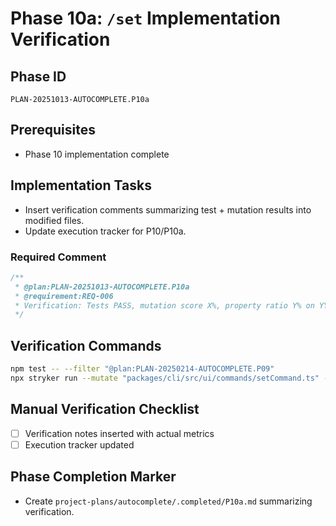 # Phase 10a: `/set` Implementation Verification

## Phase ID
`PLAN-20251013-AUTOCOMPLETE.P10a`

## Prerequisites
- Phase 10 implementation complete

## Implementation Tasks
- Insert verification comments summarizing test + mutation results into modified files.
- Update execution tracker for P10/P10a.

### Required Comment
```typescript
/**
 * @plan:PLAN-20251013-AUTOCOMPLETE.P10a
 * @requirement:REQ-006
 * Verification: Tests PASS, mutation score X%, property ratio Y% on YYYY-MM-DD.
 */
```

## Verification Commands

```bash
npm test -- --filter "@plan:PLAN-20250214-AUTOCOMPLETE.P09"
npx stryker run --mutate "packages/cli/src/ui/commands/setCommand.ts" --thresholds.high 80
```

## Manual Verification Checklist
- [ ] Verification notes inserted with actual metrics
- [ ] Execution tracker updated

## Phase Completion Marker
- Create `project-plans/autocomplete/.completed/P10a.md` summarizing verification.
